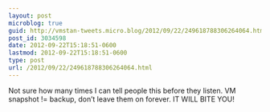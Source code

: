 ```yaml
---
layout: post
microblog: true
guid: http://vmstan-tweets.micro.blog/2012/09/22/249618788306264064.html
post_id: 3034598
date: 2012-09-22T15:18:51-0600
lastmod: 2012-09-22T15:18:51-0600
type: post
url: /2012/09/22/249618788306264064.html
---
```

Not sure how many times I can tell people this before they listen. VM snapshot != backup, don’t leave them on forever. IT WILL BITE YOU!
